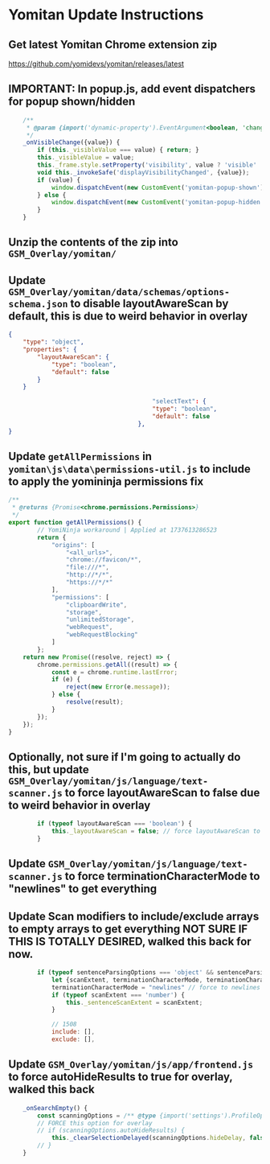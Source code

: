 # Yomitan Update Instructions

## Get latest Yomitan Chrome extension zip

https://github.com/yomidevs/yomitan/releases/latest


## IMPORTANT: In popup.js, add event dispatchers for popup shown/hidden

```javascript
    /**
     * @param {import('dynamic-property').EventArgument<boolean, 'change'>} event
     */
    _onVisibleChange({value}) {
        if (this._visibleValue === value) { return; }
        this._visibleValue = value;
        this._frame.style.setProperty('visibility', value ? 'visible' : 'hidden', 'important');
        void this._invokeSafe('displayVisibilityChanged', {value});
        if (value) {
            window.dispatchEvent(new CustomEvent('yomitan-popup-shown'));
        } else {
            window.dispatchEvent(new CustomEvent('yomitan-popup-hidden'));
        }
    }
``` 

## Unzip the contents of the zip into `GSM_Overlay/yomitan/`

## Update `GSM_Overlay/yomitan/data/schemas/options-schema.json` to disable layoutAwareScan by default, this is due to weird behavior in overlay

```json
{
    "type": "object",
    "properties": {
        "layoutAwareScan": {
            "type": "boolean",
            "default": false
        }
    }

                                        "selectText": {
                                        "type": "boolean",
                                        "default": false
                                    },
}
```

## Update `getAllPermissions` in `yomitan\js\data\permissions-util.js` to include to apply the yomininja permissions fix

```javascript
/**
 * @returns {Promise<chrome.permissions.Permissions>}
 */
export function getAllPermissions() {
        // YomiNinja workaround | Applied at 1737613286523
        return {
            "origins": [
                "<all_urls>",
                "chrome://favicon/*",
                "file:///*",
                "http://*/*",
                "https://*/*"
            ],
            "permissions": [
                "clipboardWrite",
                "storage",
                "unlimitedStorage",
                "webRequest",
                "webRequestBlocking"
            ]
        };
    return new Promise((resolve, reject) => {
        chrome.permissions.getAll((result) => {
            const e = chrome.runtime.lastError;
            if (e) {
                reject(new Error(e.message));
            } else {
                resolve(result);
            }
        });
    });
}
```


## Optionally, not sure if I'm going to actually do this, but update `GSM_Overlay/yomitan/js/language/text-scanner.js` to force layoutAwareScan to false due to weird behavior in overlay

```javascript
        if (typeof layoutAwareScan === 'boolean') {
            this._layoutAwareScan = false; // force layoutAwareScan to false due weird behavior
        }
```

## Update `GSM_Overlay/yomitan/js/language/text-scanner.js` to force terminationCharacterMode to "newlines" to get everything

## Update Scan modifiers to include/exclude arrays to empty arrays to get everything NOT SURE IF THIS IS TOTALLY DESIRED, walked this back for now.

```javascript
        if (typeof sentenceParsingOptions === 'object' && sentenceParsingOptions !== null) {
            let {scanExtent, terminationCharacterMode, terminationCharacters} = sentenceParsingOptions;
            terminationCharacterMode = "newlines" // force to newlines to get everything
            if (typeof scanExtent === 'number') {
                this._sentenceScanExtent = scanExtent;
            }

            // 1508
            include: [],
            exclude: [],
```


## Update `GSM_Overlay/yomitan/js/app/frontend.js` to force autoHideResults to true for overlay, walked this back
```javascript
    _onSearchEmpty() {
        const scanningOptions = /** @type {import('settings').ProfileOptions} */ (this._options).scanning;
        // FORCE this option for overlay
        // if (scanningOptions.autoHideResults) {
            this._clearSelectionDelayed(scanningOptions.hideDelay, false, false);
        // }
    }
```